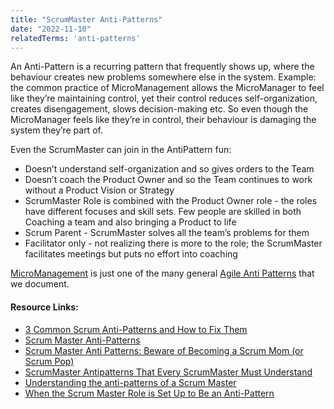 ```yaml
---
title: "ScrumMaster Anti-Patterns"
date: "2022-11-10"
relatedTerms: 'anti-patterns'
---
```


An Anti-Pattern is a recurring pattern that frequently shows up, where the behaviour creates new problems somewhere else in the system. Example: the common practice of MicroManagement allows the MicroManager to feel like they’re maintaining control, yet their control reduces self-organization, creates disengagement, slows decision-making etc. So even though the MicroManager feels like they’re in control, their behaviour is damaging the system they’re part of.

Even the ScrumMaster can join in the AntiPattern fun:

- Doesn’t understand self-organization and so gives orders to the Team
- Doesn’t coach the Product Owner and so the Team continues to work without a Product Vision or Strategy
- ScrumMaster Role is combined with the Product Owner role - the roles have different focuses and skill sets. Few people are skilled in both Coaching a team and also bringing a Product to life
- Scrum Parent - ScrumMaster solves all the team’s problems for them
- Facilitator only - not realizing there is more to the role; the ScrumMaster facilitates meetings but puts no effort into coaching

[MicroManagement](https://agilepainrelief.com/blog/scrum-anti-patterns-micromanagement.html) is just one of the many general [Agile Anti Patterns](https://agilepainrelief.com/blog/scrum-anti-patterns.html) that we document.

#### Resource Links:

- [3 Common Scrum Anti-Patterns and How to Fix Them](https://www.techwell.com/techwell-insights/2020/01/3-common-scrum-anti-patterns-and-how-fix-them)
- [Scrum Master Anti-Patterns](https://hackernoon.com/scrum-master-anti-patterns-b3aeb35ffe31)
- [Scrum Master Anti Patterns: Beware of Becoming a Scrum Mom (or Scrum Pop)](https://www.agilealliance.org/scrum-master-anti-patterns-beware-of-becoming-a-scrum-mom-or-scrum-pop/)
- [ScrumMaster Antipatterns That Every ScrumMaster Must Understand](https://adaptmethodology.com/scrummaster-antipatterns/)
- [Understanding the anti-patterns of a Scrum Master](https://www.incrementone.com/perspectives/understanding-the-anti-patterns-of-a-scrum-master)
- [When the Scrum Master Role is Set Up to Be an Anti-Pattern](https://nextupsolutions.com/insights/when-the-scrum-master-role-is-set-up-to-be-an-anti-pattern)

